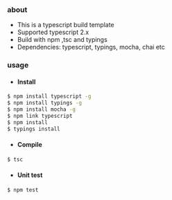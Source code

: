 ### about 
- This is a typescript build template
- Supported typescript 2.x
- Build with npm ,tsc and typings
- Dependencies: typescript, typings, mocha, chai etc

### usage

- #### Install

```sh
$ npm install typescript -g 
$ npm install typings -g 
$ npm install mocha -g 
$ npm link typescript
$ npm install
$ typings install
```

- #### Compile

```sh
$ tsc
```

- #### Unit test  

```sh
$ npm test
```
